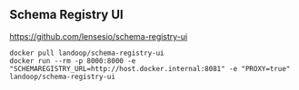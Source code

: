 ## Schema Registry UI
https://github.com/lensesio/schema-registry-ui

```
docker pull landoop/schema-registry-ui
docker run --rm -p 8000:8000 -e "SCHEMAREGISTRY_URL=http://host.docker.internal:8081" -e "PROXY=true" landoop/schema-registry-ui
```
